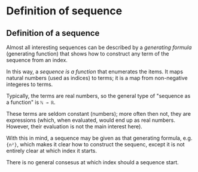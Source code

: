 # Definition of sequence

## Definition of a sequence

Almost all interesting sequences can be described by a *generating formula* (generating function) that shows how to construct any term of the sequence from an index.

In this way, a *sequence is a function* that enumerates the items. It maps natural numbers (used as indices) to terms; it is a map from non-negative integeres to terms.

Typically, the terms are real numbers, so the general type of "sequence as a function" is `ℕ → ℝ`.

These terms are seldom constant (numbers); more often then not, they are expressions (which, when evaluated, would end up as real numbers. However, their evaluation is not the main interest here).

With this in mind, a sequence may be given as that generating formula, e.g. `{n²}`, which makes it clear how to construct the sequenc, except it is not entirely clear at which index it starts.

There is no general consesus at which index should a sequence start.
